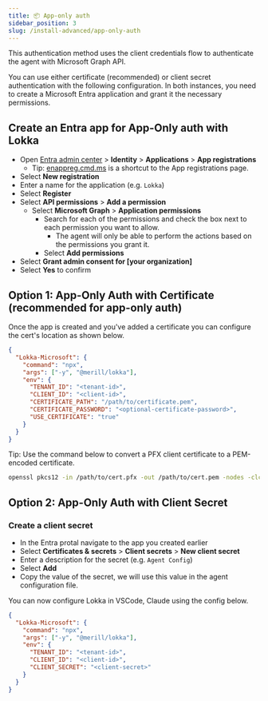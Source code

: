 ```yaml
---
title: 📦 App-only auth
sidebar_position: 3
slug: /install-advanced/app-only-auth
---
```


This authentication method uses the client credentials flow to authenticate the agent with Microsoft Graph API.

You can use either certificate (recommended) or client secret authentication with the following configuration. In both instances, you need to create a Microsoft Entra application and grant it the necessary permissions.

## Create an Entra app for App-Only auth with Lokka

- Open [Entra admin center](https://entra.microsoft.com) > **Identity** > **Applications** > **App registrations**
  - Tip: [enappreg.cmd.ms](https://enappreg.cmd.ms) is a shortcut to the App registrations page.
- Select **New registration**
- Enter a name for the application (e.g. `Lokka`)
- Select **Register**
- Select **API permissions** > **Add a permission**
  - Select **Microsoft Graph** > **Application permissions**
    - Search for each of the permissions and check the box next to each permission you want to allow.
      - The agent will only be able to perform the actions based on the permissions you grant it.
    - Select **Add permissions**
- Select **Grant admin consent for [your organization]**
- Select **Yes** to confirm

## Option 1: App-Only Auth with Certificate (recommended for app-only auth)

Once the app is created and you've added a certificate you can configure the cert's location as shown below.

```json
{
  "Lokka-Microsoft": {
    "command": "npx",
    "args": ["-y", "@merill/lokka"],
    "env": {
      "TENANT_ID": "<tenant-id>",
      "CLIENT_ID": "<client-id>",
      "CERTIFICATE_PATH": "/path/to/certificate.pem",
      "CERTIFICATE_PASSWORD": "<optional-certificate-password>",
      "USE_CERTIFICATE": "true"
    }
  }
}
```

Tip: Use the command below to convert a PFX client certificate to a PEM-encoded certificate.

```bash
openssl pkcs12 -in /path/to/cert.pfx -out /path/to/cert.pem -nodes -clcerts
```

## Option 2: App-Only Auth with Client Secret

### Create a client secret

- In the Entra protal navigate to the app you created earlier
- Select **Certificates & secrets** > **Client secrets** > **New client secret**
- Enter a description for the secret (e.g. `Agent Config`)
- Select **Add**
- Copy the value of the secret, we will use this value in the agent configuration file.

You can now configure Lokka in VSCode, Claude using the config below.

```json
{
  "Lokka-Microsoft": {
    "command": "npx",
    "args": ["-y", "@merill/lokka"],
    "env": {
      "TENANT_ID": "<tenant-id>",
      "CLIENT_ID": "<client-id>",
      "CLIENT_SECRET": "<client-secret>"
    }
  }
}
```

